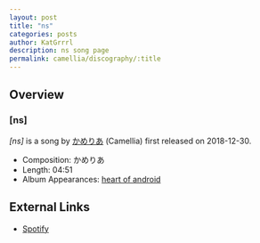```yaml
---
layout: post
title: "ns"
categories: posts
author: KatGrrrl
description: ns song page
permalink: camellia/discography/:title
---
```


## Overview

### \[ns\]

*\[ns\]* is a song by [かめりあ](<{% link postsWiki/_posts/2023-12-10-camellia.md %}>) (Camellia) first released on 2018-12-30.

* Composition: かめりあ
* Length: 04:51
* Album Appearances: [heart of android](<{% link postsInclude/_posts/camellia/albums/heart-of-android/2023-12-21-heart-of-android.md %}>)

## External Links

* [Spotify](https://open.spotify.com/track/3RJzrw490F6J3bMW5x2ZUw?si=afe8be71017d44b6)
